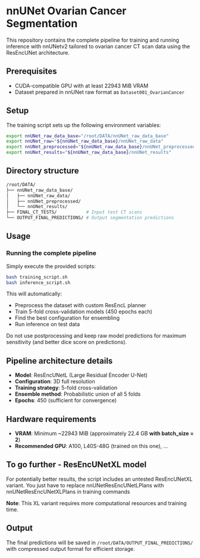 # nnUNet Ovarian Cancer Segmentation

This repository contains the complete pipeline for training and running inference with nnUNetv2 tailored to ovarian cancer CT scan data using the ResEncUNet architecture.

## Prerequisites

- CUDA-compatible GPU with at least 22943 MiB VRAM
- Dataset prepared in nnUNet raw format as `Dataset001_OvarianCancer`

## Setup

The training script sets up the following environment variables:

```sh
export nnUNet_raw_data_base="/root/DATA/nnUNet_raw_data_base"
export nnUNet_raw="${nnUNet_raw_data_base}/nnUNet_raw_data"
export nnUNet_preprocessed="${nnUNet_raw_data_base}/nnUNet_preprocessed"
export nnUNet_results="${nnUNet_raw_data_base}/nnUNet_results"
```

## Directory structure

```sh
/root/DATA/
├── nnUNet_raw_data_base/
│   ├── nnUNet_raw_data/
│   ├── nnUNet_preprocessed/
│   └── nnUNet_results/
├── FINAL_CT_TESTS/           # Input test CT scans
└── OUTPUT_FINAL_PREDICTIONS/ # Output segmentation predictions
```

## Usage

### Running the complete pipeline

Simply execute the provided scripts:

```sh
bash training_script.sh
bash inference_script.sh
```

This will automatically:
- Preprocess the dataset with custom ResEncL planner
- Train 5-fold cross-validation models (450 epochs each)
- Find the best configuration for ensembling
- Run inference on test data

Do not use postprocessing and keep raw model predictions for maximum sensitivity (and better dice score on predictions).



## Pipeline architecture details

- **Model**: ResEncUNetL (Large Residual Encoder U-Net)
- **Configuration**: 3D full resolution
- **Training strategy**: 5-fold cross-validation
- **Ensemble method**: Probabilistic union of all 5 folds
- **Epochs**: 450 (sufficient for convergence)

## Hardware requirements

- **VRAM**: Minimum ~22943 MiB (approximately 22.4 GB **with batch_size = 2**)
- **Recommended GPU**: A100, L40S-48G (trained on this one), ...

## To go further - ResEncUNetXL model

For potentially better results, the script includes an untested ResEncUNetXL variant. You just have to replace nnUNetResEncUNetLPlans with nnUNetResEncUNetXLPlans in training commands

**Note**: This XL variant requires more computational resources and training time.

## Output

The final predictions will be saved in `/root/DATA/OUTPUT_FINAL_PREDICTIONS/` with compressed output format for efficient storage.